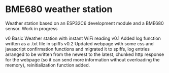 BME680 weather station
====================

Weather station based on an ESP32C6 development module and a BME680 sensor.
Work in progress

v0 Basic Weather station with instant WiFi reading
v0.1 Added log function written as a .txt file in spiffs
v0.2 Updated webpage with some css and javascript confirmation functions and migrated it to spiffs, log entries arranged to be written from the newest to the latest, chunked http response for the webpage (so it can send more information without overloading the memory), reinitialization function added.